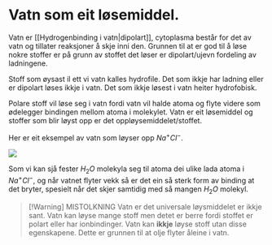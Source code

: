 # Vatn som eit løsemiddel.

Vatn er [[Hydrogenbinding i vatn|dipolart]], cytoplasma består for det av vatn og tillater reaksjoner å skje inni den. Grunnen til at er god til å løse nokre stoffer er på grunn av stoffet det løser er dipolart/ujevn fordeling av ladningene.

Stoff som øysast il ett vi vatn kalles hydrofile. Det som ikkje har ladning eller er dipolart løses ikkje i vatn. Det som ikkje løsest i vatn heiter hydrofobisk.

Polare stoff vil løse seg i vatn fordi vatn vil halde atoma og flyte videre som ødelegger bindingen mellom atoma i molekylet. Vatn er eit løsemiddel og stoffer som blir løyst opp er det oppløysemiddelet/stoffet.

Her er eit eksempel av vatn som løyser opp $Na^+Cl^-$.

![](https://qph.fs.quoracdn.net/main-qimg-ce9e74e89f02bcd25a51eb7717210b95)

Som vi kan sjå fester $H_2O$ molekyla seg til atoma dei ulike lada atoma i $Na^+Cl^-$, og når vatnet flyter vekk så er det ein så sterk form av binding at det bryter, spesielt når det skjer samtidig med så mangen $H_2O$ molekyl.


>[!Warning] MISTOLKNING
>Vatn er det universale løysmiddelet er ikkje sant. Vatn kan løyse mange stoff men detet er berre fordi stoffet er polart eller har ionbindinger. Vatn kan **ikkje** løyse stoff utan disse egenskapene. Dette er grunnen til at olje flyter åleine i vatn.